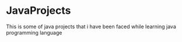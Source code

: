 # JavaProjects
This is some of java projects that i have been faced while learning java programming language
